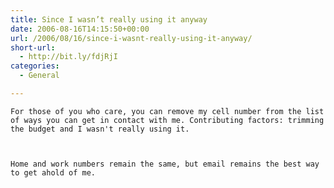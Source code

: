```yaml
---
title: Since I wasn’t really using it anyway
date: 2006-08-16T14:15:50+00:00
url: /2006/08/16/since-i-wasnt-really-using-it-anyway/
short-url:
  - http://bit.ly/fdjRjI
categories:
  - General

---
```

<div class='microid-mailto+http:sha1:ef5513ce1abaa8e6ae0c4cfe8a4953d3e6ba4054'>
  
    For those of you who care, you can remove my cell number from the list of ways you can get in contact with me. Contributing factors: trimming the budget and I wasn't really using it.
  
  
  
    Home and work numbers remain the same, but email remains the best way to get ahold of me.
  
